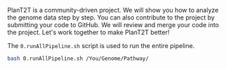 PlanT2T is a community-driven project. We will show you how to analyze the genome data step by step. You can also contribute to the project by submitting your code to GitHub. We will review and merge your code into the project. Let's work together to make PlanT2T better!

The `0.runAllPipeline.sh` script is used to run the entire pipeline.

```bash
bash 0.runAllPipeline.sh /You/Genome/Pathway/
```
